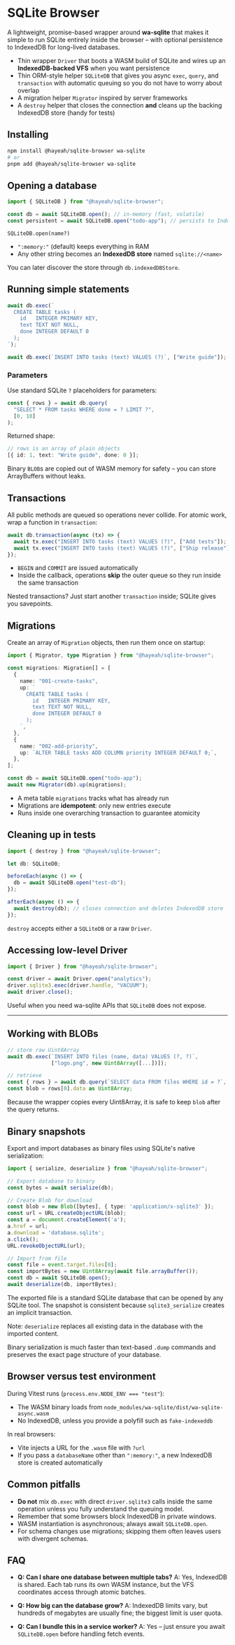 # SQLite Browser

A lightweight, promise-based wrapper around **wa-sqlite** that makes it simple to run SQLite entirely inside the browser – with optional persistence to IndexedDB for long-lived databases.

- Thin wrapper `Driver` that boots a WASM build of SQLite and wires up an **IndexedDB-backed VFS** when you want persistence
- Thin ORM-style helper `SQLiteDB` that gives you async `exec`, `query`, and `transaction` with automatic queuing so you do not have to worry about overlap
- A migration helper `Migrator` inspired by server frameworks
- A `destroy` helper that closes the connection **and** cleans up the backing IndexedDB store (handy for tests)

## Installing

```bash
npm install @hayeah/sqlite-browser wa-sqlite
# or
pnpm add @hayeah/sqlite-browser wa-sqlite
```

## Opening a database

```ts
import { SQLiteDB } from "@hayeah/sqlite-browser";

const db = await SQLiteDB.open(); // in-memory (fast, volatile)
const persistent = await SQLiteDB.open("todo-app"); // persists to IndexedDB
```

`SQLiteDB.open(name?)`

- `":memory:"` (default) keeps everything in RAM
- Any other string becomes an **IndexedDB store** named `sqlite://<name>`

You can later discover the store through `db.indexedDBStore`.

## Running simple statements

```ts
await db.exec(`
  CREATE TABLE tasks (
    id   INTEGER PRIMARY KEY,
    text TEXT NOT NULL,
    done INTEGER DEFAULT 0
  );
`);

await db.exec(`INSERT INTO tasks (text) VALUES (?)`, ["Write guide"]);
```

### Parameters

Use standard SQLite `?` placeholders for parameters:

```ts
const { rows } = await db.query(
  "SELECT * FROM tasks WHERE done = ? LIMIT ?",
  [0, 10]
);
```

Returned shape:

```ts
// rows is an array of plain objects
[{ id: 1, text: "Write guide", done: 0 }];
```

Binary `BLOB`s are copied out of WASM memory for safety – you can store ArrayBuffers without leaks.

## Transactions

All public methods are queued so operations never collide. For atomic work, wrap a function in `transaction`:

```ts
await db.transaction(async (tx) => {
  await tx.exec("INSERT INTO tasks (text) VALUES (?)", ["Add tests"]);
  await tx.exec("INSERT INTO tasks (text) VALUES (?)", ["Ship release"]);
});
```

- `BEGIN` and `COMMIT` are issued automatically
- Inside the callback, operations **skip** the outer queue so they run inside the same transaction

Nested transactions? Just start another `transaction` inside; SQLite gives you savepoints.

## Migrations

Create an array of `Migration` objects, then run them once on startup:

```ts
import { Migrator, type Migration } from "@hayeah/sqlite-browser";

const migrations: Migration[] = [
  {
    name: "001-create-tasks",
    up: `
      CREATE TABLE tasks (
        id   INTEGER PRIMARY KEY,
        text TEXT NOT NULL,
        done INTEGER DEFAULT 0
      );
    `,
  },
  {
    name: "002-add-priority",
    up: `ALTER TABLE tasks ADD COLUMN priority INTEGER DEFAULT 0;`,
  },
];

const db = await SQLiteDB.open("todo-app");
await new Migrator(db).up(migrations);
```

- A meta table `migrations` tracks what has already run
- Migrations are **idempotent**: only new entries execute
- Runs inside one overarching transaction to guarantee atomicity

## Cleaning up in tests

```ts
import { destroy } from "@hayeah/sqlite-browser";

let db: SQLiteDB;

beforeEach(async () => {
  db = await SQLiteDB.open("test-db");
});

afterEach(async () => {
  await destroy(db); // closes connection and deletes IndexedDB store
});
```

`destroy` accepts either a `SQLiteDB` or a raw `Driver`.

## Accessing low-level Driver

```ts
import { Driver } from "@hayeah/sqlite-browser";

const driver = await Driver.open("analytics");
driver.sqlite3.exec(driver.handle, "VACUUM");
await driver.close();
```

Useful when you need wa-sqlite APIs that `SQLiteDB` does not expose.

---

## Working with BLOBs

```ts
// store raw Uint8Array
await db.exec(`INSERT INTO files (name, data) VALUES (?, ?)`,
              ["logo.png", new Uint8Array([...])]);

// retrieve
const { rows } = await db.query(`SELECT data FROM files WHERE id = ?`, [1]);
const blob = rows[0].data as Uint8Array;
```

Because the wrapper copies every Uint8Array, it is safe to keep `blob` after the query returns.

## Binary snapshots

Export and import databases as binary files using SQLite's native serialization:

```ts
import { serialize, deserialize } from "@hayeah/sqlite-browser";

// Export database to binary
const bytes = await serialize(db);

// Create Blob for download
const blob = new Blob([bytes], { type: 'application/x-sqlite3' });
const url = URL.createObjectURL(blob);
const a = document.createElement('a');
a.href = url;
a.download = 'database.sqlite';
a.click();
URL.revokeObjectURL(url);

// Import from file
const file = event.target.files[0];
const importBytes = new Uint8Array(await file.arrayBuffer());
const db = await SQLiteDB.open();
await deserialize(db, importBytes);
```

The exported file is a standard SQLite database that can be opened by any SQLite tool. The snapshot is consistent because `sqlite3_serialize` creates an implicit transaction.

Note: `deserialize` replaces all existing data in the database with the imported content.

Binary serialization is much faster than text-based `.dump` commands and preserves the exact page structure of your database.

## Browser versus test environment

During Vitest runs (`process.env.NODE_ENV === "test"`):

- The WASM binary loads from `node_modules/wa-sqlite/dist/wa-sqlite-async.wasm`
- No IndexedDB, unless you provide a polyfill such as `fake-indexeddb`

In real browsers:

- Vite injects a URL for the `.wasm` file with `?url`
- If you pass a `databaseName` other than `":memory:"`, a new IndexedDB store is created automatically

## Common pitfalls

- **Do not** mix `db.exec` with direct `driver.sqlite3` calls inside the same operation unless you fully understand the queuing model.
- Remember that some browsers block IndexedDB in private windows.
- WASM instantiation is asynchronous; always await `SQLiteDB.open`.
- For schema changes use migrations; skipping them often leaves users with divergent schemas.

## FAQ

- **Q: Can I share one database between multiple tabs?**
  A: Yes, IndexedDB is shared. Each tab runs its own WASM instance, but the VFS coordinates access through atomic batches.

- **Q: How big can the database grow?**
  A: IndexedDB limits vary, but hundreds of megabytes are usually fine; the biggest limit is user quota.

- **Q: Can I bundle this in a service worker?**
  A: Yes – just ensure you await `SQLiteDB.open` before handling fetch events.
